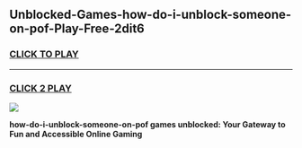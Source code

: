 
## Unblocked-Games-how-do-i-unblock-someone-on-pof-Play-Free-2dit6
<h3>
<a href="https://premium76.site?title=how-do-i-unblock-someone-on-pof&ref=12A">CLICK TO PLAY</a></h3>
<hr>

<h3>
<a href="https://premium76.site?title=how-do-i-unblock-someone-on-pof&ref=12A">CLICK 2 PLAY</a>
  
</h3>

<a href="https://premium76.site?title=how-do-i-unblock-someone-on-pof&ref=12A"><img src="https://clearcache.store/games.png"></a>


**how-do-i-unblock-someone-on-pof games unblocked: Your Gateway to Fun and Accessible Online Gaming**
